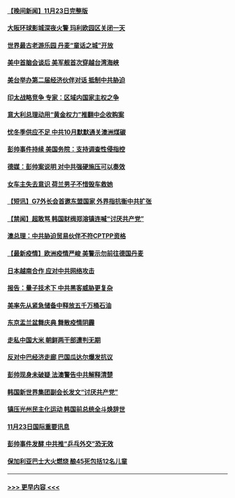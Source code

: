 #### [【晚间新闻】11月23日完整版](../pages/prog202/a103276306.md?t=11241251) 
#### [大阪环球影城深夜火警 玛利欧园区关闭一天](../pages/prog202/a103276275.md?t=11241251) 
#### [世界最古老游乐园 丹麦“童话之城”开放](../pages/prog202/a103276091.md?t=11241251) 
#### [美中首脑会谈后 美军舰首次穿越台湾海峡](../pages/prog202/a103276088.md?t=11241251) 
#### [美台举办第二届经济伙伴对话 抵制中共胁迫](../pages/prog202/a103276064.md?t=11241251) 
#### [印太战略竞争 专家：区域内国家主权之争](../pages/prog202/a103276195.md?t=11241251) 
#### [意大利总理动用“黄金权力”推翻中企收购案](../pages/prog202/a103275913.md?t=11241251) 
#### [忧冬季供应不足 中共10月默默通关澳洲煤碳](../pages/prog202/a103276004.md?t=11241251) 
#### [彭帅事件持续  美国务院：支持调查性侵指控](../pages/prog202/a103276021.md?t=11241251) 
#### [德媒：彭帅案说明 对中共强硬施压可以奏效](../pages/prog202/a103276010.md?t=11241251) 
#### [女车主失去意识 荷兰男子不惜毁车救她](../pages/prog202/a103275878.md?t=11241251) 
#### [【短讯】G7外长会首邀东盟国家 外界指抗衡中共扩张](../pages/prog202/a103275840.md?t=11241251) 
#### [【禁闻】超敢骂 韩国财阀郑溶镇连喊“讨厌共产党”](../pages/prog202/a103275842.md?t=11241251) 
#### [澳总理：中共胁迫贸易伙伴不符CPTPP资格](../pages/prog202/a103275847.md?t=11241251) 
#### [【最新疫情】欧洲疫情严峻 美警示勿前往德国丹麦](../pages/prog202/a103275844.md?t=11241251) 
#### [日本越南合作 应对中共网络攻击](../pages/prog202/a103275807.md?t=11241251) 
#### [报告：量子技术下 中共黑客威胁更复杂](../pages/prog202/a103275780.md?t=11241251) 
#### [美率先从紧急储备中释放五千万桶石油](../pages/prog202/a103275752.md?t=11241251) 
#### [东京盂兰盆舞庆典  舞散疫情阴霾](../pages/prog202/a103275767.md?t=11241251) 
#### [走私中国大米 朝鲜两干部遭判无期](../pages/prog202/a103275688.md?t=11241251) 
#### [反对中巴经济走廊 巴国瓜达尔爆发抗议](../pages/prog202/a103275679.md?t=11241251) 
#### [彭帅现身未破疑 法澳警告中共解释清楚](../pages/prog202/a103275663.md?t=11241251) 
#### [韩国新世界集团副会长发文“讨厌共产党”](../pages/prog202/a103275592.md?t=11241251) 
#### [镇压光州民主化运动 韩国前总统全斗焕辞世](../pages/prog202/a103275596.md?t=11241251) 
#### [11月23日国际重要讯息](../pages/prog202/a103275598.md?t=11241251) 
#### [彭帅事件发酵 中共推“乒乓外交”恐无效](../pages/prog202/a103275514.md?t=11241251) 
#### [保加利亚巴士大火燃烧 酿45死包括12名儿童](../pages/prog202/a103275487.md?t=11241251) 

----
#### [ >>> 更早内容 <<< ](../indexes/prog202-earlier.md)
